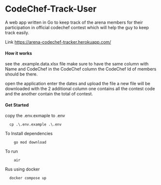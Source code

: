 # CodeChef-Track-User
A web app written in Go to keep track of the arena members for their participation in official codechef contest which will help the guy to keep track easily.

Link https://arena-codechef-tracker.herokuapp.com/

#### How it works
see the .example.data.xlsx file make sure to have the same column with Name and CodeChef in the CodeChef column the CodeChef Id of members should be there.

open the application enter the dates and upload the file a new file will be downloaded with the 2 additional column one contains all the contest code and the another contain the total of contest.
#### Get Started
copy the .env.exmaple to .env

```
  cp .\.env.example .\.env
```

To Install dependencies

```
    go mod download
```

To run 

```
    air
```

Rus using docker
```
  docker compose up
```